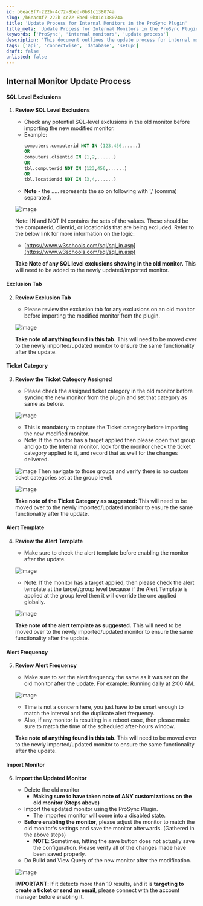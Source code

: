 ```yaml
---
id: b6eac8f7-222b-4c72-8bed-0b81c138074a
slug: /b6eac8f7-222b-4c72-8bed-0b81c138074a
title: 'Update Process for Internal Monitors in the ProSync Plugin'
title_meta: 'Update Process for Internal Monitors in the ProSync Plugin'
keywords: ['ProSync', 'internal monitors', 'update process']
description: 'This document outlines the update process for internal monitors in the ProSync plugin.'
tags: ['api', 'connectwise', 'database', 'setup']
draft: false
unlisted: false
---
```


## Internal Monitor Update Process

#### SQL Level Exclusions

1. **Review SQL Level Exclusions**
    - Check any potential SQL-level exclusions in the old monitor before importing the  new modified monitor.
    - Example:
        ```sql
        computers.computerid NOT IN (123,456,.....)
        OR
        computers.clientid IN (1,2,......)
        OR
        tbl.computerid NOT IN (123,456,......)
        OR
        tbl.locationid NOT IN (3,4,......)
        ```
    - **Note** - the ..... represents the so on following with ',' (comma) separated.

   ![Image](../../../static/img/update-internal-monitors-prosync/image_1.png)

   Note: IN and NOT IN contains the sets of the values. These should be the computerid, clientid, or locationids that are being excluded.
   Refer to the below link for more information on the logic:
   - [https://www.w3schools.com/sql/sql_in.asp](https://www.w3schools.com/sql/sql_in.asp)

   **Take Note of any SQL level exclusions showing in the old monitor.** This will need to be added to the newly updated/imported monitor.

#### Exclusion Tab

2. **Review Exclusion Tab**
   - Please review the exclusion tab for any exclusions on an old monitor before importing the modified monitor from the plugin.

   ![Image](/img/b6eac8f7-222b-4c72-8bed-0b81c138074a/data1.png)

   **Take note of anything found in this tab.** This will need to be moved over to the newly imported/updated monitor to ensure the same functionality after the update.

#### Ticket Category

3. **Review the Ticket Category Assigned**
   - Please check the assigned ticket category in the old monitor before syncing the new monitor from the plugin and set that category as same as before.

   ![Image](../../../static/img/update-internal-monitors-prosync/image_2.png)

   - This is mandatory to capture the Ticket category before importing the new modified monitor.
   - Note: If the monitor has a target applied then please open that group and go to the Internal monitor, look for the monitor check the ticket category applied to it, and record that as well for the changes delivered.

   ![Image](../../../static/img/update-internal-monitors-prosync/image_3.png)
   Then navigate to those groups and verify there is no custom ticket categories set at the group level.

   ![Image](../../../static/img/update-internal-monitors-prosync/image_4.png)

   **Take note of the Ticket Category as suggested:** This will need to be moved over to the newly imported/updated monitor to ensure the same functionality after the update.

#### Alert Template

4. **Review the Alert Template**
   - Make sure to check the alert template before enabling the monitor after the update.

   ![Image](../../../static/img/update-internal-monitors-prosync/image_5.png)

   - Note: If the monitor has a target applied, then please check the alert template at the target/group level because if the Alert Template is applied at the group level then it will override the one applied globally.

   ![Image](../../../static/img/update-internal-monitors-prosync/image_6.png)

   **Take note of the alert template as suggested.** This will need to be moved over to the newly imported/updated monitor to ensure the same functionality after the update.

#### Alert Frequency

5. **Review Alert Frequency**
   - Make sure to set the alert frequency the same as it was set on the old monitor after the update.
   For example: Running daily at 2:00 AM.

   ![Image](../../../static/img/update-internal-monitors-prosync/image_7.png)

   - Time is not a concern here, you just have to be smart enough to match the interval and the duplicate alert frequency.
   - Also, if any monitor is resulting in a reboot case, then please make sure to match the time of the scheduled after-hours window.

   **Take note of anything found in this tab.** This will need to be moved over to the newly imported/updated monitor to ensure the same functionality after the update.

#### Import Monitor

6. **Import the Updated Monitor**
   - Delete the old monitor
     - **Making sure to have taken note of ANY customizations on the old monitor (Steps above)**
   - Import the updated monitor using the ProSync Plugin.
     - The imported monitor will come into a disabled state.
   - **Before enabling the monitor**, please adjust the monitor to match the old monitor's settings and save the monitor afterwards. (Gathered in the above steps)
     - **NOTE**: Sometimes, hitting the save button does not actually save the configuration. Please verify all of the changes made have been saved properly.
   - Do Build and View Query of the new monitor after the modification.

   ![Image](../../../static/img/update-internal-monitors-prosync/image_8.png)

   **IMPORTANT**: If it detects more than 10 results, and it is **targeting to create a ticket or send an email**, please connect with the account manager before enabling it.
